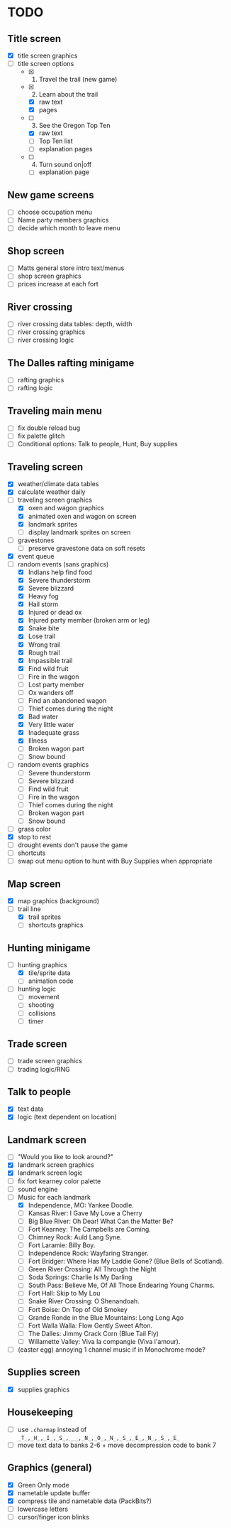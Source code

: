 # TODO


## Title screen

- [x] title screen graphics
- [ ] title screen options
    - [x] 1. Travel the trail (new game)
    - [x] 2. Learn about the trail
        - [x] raw text
        - [x] pages
    - [ ] 3. See the Oregon Top Ten
        - [x] raw text
        - [ ] Top Ten list
        - [ ] explanation pages 
    - [ ] 4. Turn sound on|off
        - [ ] explanation page

## New game screens

- [ ] choose occupation menu
- [ ] Name party members graphics
- [ ] decide which month to leave menu

## Shop screen

- [ ] Matts general store intro text/menus
- [ ] shop screen graphics
- [ ] prices increase at each fort

## River crossing

- [ ] river crossing data tables: depth, width
- [ ] river crossing graphics
- [ ] river crossing logic

## The Dalles rafting minigame

- [ ] rafting graphics
- [ ] rafting logic

## Traveling main menu

- [ ] fix double reload bug
- [ ] fix palette glitch
- [ ] Conditional options: Talk to people, Hunt, Buy supplies

## Traveling screen

- [x] weather/climate data tables
- [x] calculate weather daily
- [ ] traveling screen graphics
    - [x] oxen and wagon graphics
    - [x] animated oxen and wagon on screen
    - [x] landmark sprites
    - [ ] display landmark sprites on screen
- [ ] gravestones
    - [ ] preserve gravestone data on soft resets
- [x] event queue
- [ ] random events (sans graphics)
  - [x] Indians help find food
  - [x] Severe thunderstorm
  - [x] Severe blizzard
  - [x] Heavy fog
  - [x] Hail storm
  - [x] Injured or dead ox
  - [x] Injured party member (broken arm or leg)
  - [x] Snake bite
  - [x] Lose trail
  - [x] Wrong trail
  - [x] Rough trail
  - [x] Impassible trail
  - [x] Find wild fruit
  - [ ] Fire in the wagon
  - [ ] Lost party member
  - [ ] Ox wanders off
  - [ ] Find an abandoned wagon
  - [ ] Thief comes during the night
  - [x] Bad water
  - [x] Very little water
  - [x] Inadequate grass
  - [x] Illness
  - [ ] Broken wagon part
  - [ ] Snow bound
- [ ] random events graphics
  - [ ] Severe thunderstorm
  - [ ] Severe blizzard
  - [ ] Find wild fruit
  - [ ] Fire in the wagon
  - [ ] Thief comes during the night
  - [ ] Broken wagon part
  - [ ] Snow bound
- [ ] grass color
- [x] stop to rest
- [ ] drought events don't pause the game
- [ ] shortcuts
- [ ] swap out menu option to hunt with Buy Supplies when appropriate

## Map screen

- [x] map graphics (background)
- [ ] trail line
    - [x] trail sprites
    - [ ] shortcuts graphics

## Hunting minigame

- [ ] hunting graphics
    - [x] tile/sprite data
    - [ ] animation code
- [ ] hunting logic
    - [ ] movement
    - [ ] shooting
    - [ ] collisions
    - [ ] timer

## Trade screen

- [ ] trade screen graphics
- [ ] trading logic/RNG

## Talk to people

- [x] text data
- [x] logic (text dependent on location)

## Landmark screen

- [ ] "Would you like to look around?"
- [x] landmark screen graphics
- [x] landmark screen logic
- [ ] fix fort kearney color palette
- [ ] sound engine
- [ ] Music for each landmark
    - [x] Independence, MO: Yankee Doodle.
    - [ ] Kansas River: I Gave My Love a Cherry
    - [ ] Big Blue River: Oh Dear!  What Can the Matter Be?
    - [ ] Fort Kearney: The Campbells are Coming.
    - [ ] Chimney Rock: Auld Lang Syne.
    - [ ] Fort Laramie: Billy Boy.
    - [ ] Independence Rock:  Wayfaring Stranger.
    - [ ] Fort Bridger:  Where Has My Laddie Gone?  (Blue Bells of Scotland).
    - [ ] Green River Crossing:  All Through the Night
    - [ ] Soda Springs: Charlie Is My Darling
    - [ ] South Pass: Believe Me, Of All Those Endearing Young Charms.
    - [ ] Fort Hall: Skip to My Lou
    - [ ] Snake River Crossing: O Shenandoah.
    - [ ] Fort Boise:  On Top of Old Smokey
    - [ ] Grande Ronde in the Blue Mountains: Long Long Ago
    - [ ] Fort Walla Walla:  Flow Gently Sweet Afton.
    - [ ] The Dalles: Jimmy Crack Corn (Blue Tail Fly)
    - [ ] Willamette Valley:  Viva la compangie (Viva l'amour).
- [ ] (easter egg) annoying 1 channel music if in Monochrome mode?

## Supplies screen

- [x] supplies graphics

## Housekeeping

- [ ] use `.charmap` instead of `_T_,_H_,_I_,_S_,___,_N_,_O_,_N_,_S_,_E_,_N_,_S_,_E_`
- [ ] move text data to banks 2-6 + move decompression code to bank 7

## Graphics (general)

- [x] Green Only mode
- [x] nametable update buffer
- [x] compress tile and nametable data (PackBits?)
- [ ] lowercase letters
- [ ] cursor/finger icon blinks 
